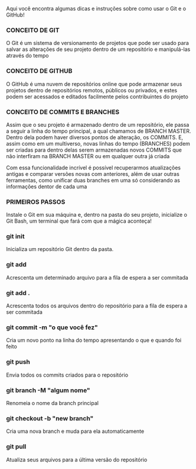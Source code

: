 Aqui você encontra algumas dicas e instruções sobre como usar o Git e o GitHub!


### CONCEITO DE GIT
O Git é um sistema de versionamento de projetos que pode ser usado para salvar as alterações de seu projeto dentro de um repositório e manipulá-las através do tempo


### CONCEITO DE GITHUB
O GitHub é uma nuvem de repositórios online que pode armazenar seus projetos dentro de repositórios remotos, públicos ou privados, e estes podem ser acessados e editados facilmente pelos contribuintes do projeto


### CONCEITO DE COMMITS E BRANCHES
Assim que o seu projeto é armazenado dentro de um repositório, ele passa a seguir a linha do tempo principal, a qual chamamos de BRANCH MASTER. Dentro dela podem haver diversos pontos de alteração, os COMMITS. E, assim como em um multiverso, novas linhas do tempo (BRANCHES) podem ser criadas para dentro delas serem armazenadas novos COMMITS que não interfiram na BRANCH MASTER ou em qualquer outra já criada

Com essa funcionalidade incrível é possível recuperarmos atualizações antigas e comparar versões novas com anteriores, além de usar outras ferramentas, como unificar duas branches em uma só considerando as informações dentor de cada uma


### PRIMEIROS PASSOS
Instale o Git em sua máquina e, dentro na pasta do seu projeto, inicialize o Git Bash, um terminal que fará com que a mágica aconteça!


### git init
Inicializa um repositório Git dentro da pasta.


### git add <file>
Acrescenta um determinado arquivo para a fila de espera a ser commitada


### git add .
Acrescenta todos os arquivos dentro do repositório para a fila de espera a ser commitada


### git commit -m "o que você fez"
Cria um novo ponto na linha do tempo apresentando o que e quando foi feito


### git push
Envia todos os commits criados para o repositório


### git branch -M "algum nome"
Renomeia o nome da branch principal


### git checkout -b "new branch"
Cria uma nova branch e muda para ela automaticamente

### git pull
Atualiza seus arquivos para a última versão do repositório

